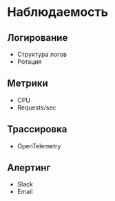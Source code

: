 # Наблюдаемость

## Логирование
- Структура логов
- Ротация

## Метрики
- CPU
- Requests/sec

## Трассировка
- OpenTelemetry

## Алертинг
- Slack
- Email
